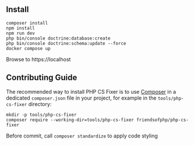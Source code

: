 ## Install

```
composer install
npm install
npm run dev
php bin/console doctrine:database:create
php bin/console doctrine:schema:update --force
docker compose up
```

Browse to https://localhost


## Contributing Guide

The recommended way to install PHP CS Fixer is to use [Composer](https://getcomposer.org/download/)
in a dedicated `composer.json` file in your project, for example in the
`tools/php-cs-fixer` directory:

```console
mkdir -p tools/php-cs-fixer
composer require --working-dir=tools/php-cs-fixer friendsofphp/php-cs-fixer
```

Before commit, call `composer standardize` to apply code styling
